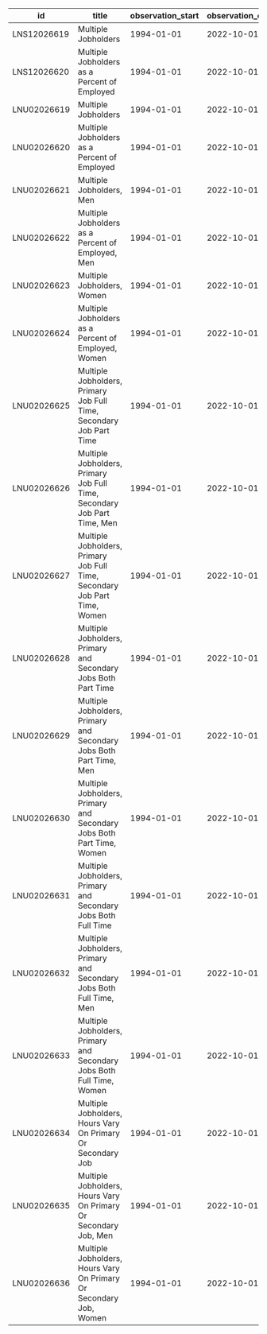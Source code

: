 | id          | title                                                                      | observation_start   | observation_end   |
|-------------|----------------------------------------------------------------------------|---------------------|-------------------|
| LNS12026619 | Multiple Jobholders                                                        | 1994-01-01          | 2022-10-01        |
| LNS12026620 | Multiple Jobholders as a Percent of Employed                               | 1994-01-01          | 2022-10-01        |
| LNU02026619 | Multiple Jobholders                                                        | 1994-01-01          | 2022-10-01        |
| LNU02026620 | Multiple Jobholders as a Percent of Employed                               | 1994-01-01          | 2022-10-01        |
| LNU02026621 | Multiple Jobholders, Men                                                   | 1994-01-01          | 2022-10-01        |
| LNU02026622 | Multiple Jobholders as a Percent of Employed, Men                          | 1994-01-01          | 2022-10-01        |
| LNU02026623 | Multiple Jobholders, Women                                                 | 1994-01-01          | 2022-10-01        |
| LNU02026624 | Multiple Jobholders as a Percent of Employed, Women                        | 1994-01-01          | 2022-10-01        |
| LNU02026625 | Multiple Jobholders, Primary Job Full Time, Secondary Job Part Time        | 1994-01-01          | 2022-10-01        |
| LNU02026626 | Multiple Jobholders, Primary Job Full Time, Secondary Job Part Time, Men   | 1994-01-01          | 2022-10-01        |
| LNU02026627 | Multiple Jobholders, Primary Job Full Time, Secondary Job Part Time, Women | 1994-01-01          | 2022-10-01        |
| LNU02026628 | Multiple Jobholders, Primary and Secondary Jobs Both Part Time             | 1994-01-01          | 2022-10-01        |
| LNU02026629 | Multiple Jobholders, Primary and Secondary Jobs Both Part Time, Men        | 1994-01-01          | 2022-10-01        |
| LNU02026630 | Multiple Jobholders, Primary and Secondary Jobs Both Part Time, Women      | 1994-01-01          | 2022-10-01        |
| LNU02026631 | Multiple Jobholders, Primary and Secondary Jobs Both Full Time             | 1994-01-01          | 2022-10-01        |
| LNU02026632 | Multiple Jobholders, Primary and Secondary Jobs Both Full Time, Men        | 1994-01-01          | 2022-10-01        |
| LNU02026633 | Multiple Jobholders, Primary and Secondary Jobs Both Full Time, Women      | 1994-01-01          | 2022-10-01        |
| LNU02026634 | Multiple Jobholders, Hours Vary On Primary Or Secondary Job                | 1994-01-01          | 2022-10-01        |
| LNU02026635 | Multiple Jobholders, Hours Vary On Primary Or Secondary Job, Men           | 1994-01-01          | 2022-10-01        |
| LNU02026636 | Multiple Jobholders, Hours Vary On Primary Or Secondary Job, Women         | 1994-01-01          | 2022-10-01        |